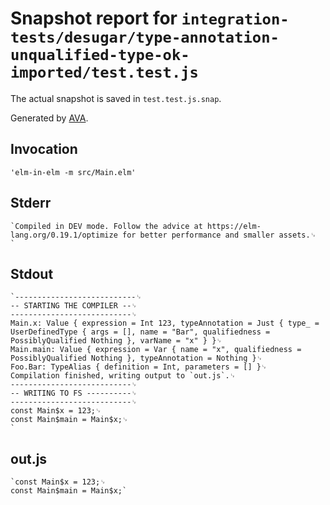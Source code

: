 # Snapshot report for `integration-tests/desugar/type-annotation-unqualified-type-ok-imported/test.test.js`

The actual snapshot is saved in `test.test.js.snap`.

Generated by [AVA](https://avajs.dev).

## Invocation

    'elm-in-elm -m src/Main.elm'

## Stderr

    `Compiled in DEV mode. Follow the advice at https://elm-lang.org/0.19.1/optimize for better performance and smaller assets.␊
    `

## Stdout

    `---------------------------␊
    -- STARTING THE COMPILER --␊
    ---------------------------␊
    Main.x: Value { expression = Int 123, typeAnnotation = Just { type_ = UserDefinedType { args = [], name = "Bar", qualifiedness = PossiblyQualified Nothing }, varName = "x" } }␊
    Main.main: Value { expression = Var { name = "x", qualifiedness = PossiblyQualified Nothing }, typeAnnotation = Nothing }␊
    Foo.Bar: TypeAlias { definition = Int, parameters = [] }␊
    Compilation finished, writing output to `out.js`.␊
    ---------------------------␊
    -- WRITING TO FS ----------␊
    ---------------------------␊
    const Main$x = 123;␊
    const Main$main = Main$x;␊
    `

## out.js

    `const Main$x = 123;␊
    const Main$main = Main$x;`

